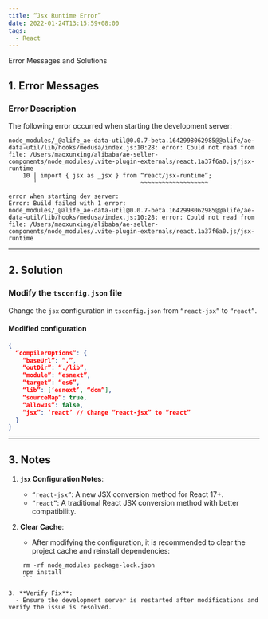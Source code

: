 ```yaml
---
title: “Jsx Runtime Error”
date: 2022-01-24T13:15:59+08:00
tags:
  - React
---
```


Error Messages and Solutions

## **1. Error Messages**

### **Error Description**

The following error occurred when starting the development server:

```shell
node_modules/_@alife_ae-data-util@0.0.7-beta.1642998062985@@alife/ae-data-util/lib/hooks/medusa/index.js:10:28: error: Could not read from file: /Users/maoxunxing/alibaba/ae-seller-components/node_modules/.vite-plugin-externals/react.1a37f6a0.js/jsx-runtime
    10 │ import { jsx as _jsx } from “react/jsx-runtime”;
       ╵                             ~~~~~~~~~~~~~~~~~~~

error when starting dev server:
Error: Build failed with 1 error:
node_modules/_@alife_ae-data-util@0.0.7-beta.1642998062985@@alife/ae-data-util/lib/hooks/medusa/index.js:10:28: error: Could not read from file: /Users/maoxunxing/alibaba/ae-seller-components/node_modules/.vite-plugin-externals/react.1a37f6a0.js/jsx-runtime
```

---

## **2. Solution**

### **Modify the `tsconfig.json` file**

Change the `jsx` configuration in `tsconfig.json` from `“react-jsx”` to `“react”`.

#### **Modified configuration**

```json
{
  “compilerOptions”: {
    “baseUrl”: “.”,
    “outDir”: “./lib”,
    “module”: “esnext”,
    “target”: “es6”,
    “lib”: [‘esnext’, “dom”],
    “sourceMap”: true,
    “allowJs”: false,
    “jsx”: ‘react’ // Change “react-jsx” to “react”
  }
}
```

---

## **3. Notes**

1. **`jsx` Configuration Notes**:
   - `“react-jsx”`: A new JSX conversion method for React 17+.
   - `“react”`: A traditional React JSX conversion method with better compatibility.

2. **Clear Cache**:
   - After modifying the configuration, it is recommended to clear the project cache and reinstall dependencies:
 ```shell
     rm -rf node_modules package-lock.json
     npm install
     ```

3. **Verify Fix**:
   - Ensure the development server is restarted after modifications and verify the issue is resolved.
